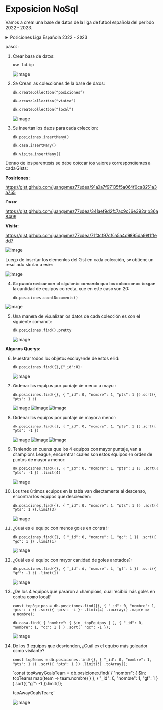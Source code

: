 # Exposicion NoSql
Vamos a crear una base de datos de la liga de futbol española del periodo 2022 - 2023.

<details>
  
  <summary>Posiciones Liga Española 2022 - 2023</summary>
  
  ![image](https://github.com/user-attachments/assets/d784af58-3c72-4677-bde7-2c6a3b84d4fe)
  
</details>



pasos:

1.  Crear base de datos:
   
    `use laLiga`

    ![image](https://github.com/user-attachments/assets/50c1573e-7caf-46a4-965f-3ad81bc31734)


2.  Se Crean las colecciones de la base de datos:

    `db.createCollection(“posiciones”)`
    
    `db.createCollection(“visita”)`
    
    `db.createCollection(“local”)`

     ![image](https://github.com/user-attachments/assets/13889c11-7f36-47ff-ab17-1a8f54d3f890)



3.  Se insertan los datos para cada coleccion:

      `db.posiciones.insertMany()`

      `db.casa.insertMany()`

      `db.visita.insertMany()`

Dentro de los parentesis se debe colocar los valores correspondientes a cada Gists:
    

   **Posiciones:**
        
  https://gist.github.com/juangomez77udea/91a0a7f97135f5a064f0ca8251a3a755
        
           
  **Casa:**
        
  https://gist.github.com/juangomez77udea/341aef9d2fc7ac9c26e392a1b36a8409
          
        
  **Visita:**
        
  https://gist.github.com/juangomez77udea/71f3cf97cf0a5a4d9895da99f1ffedd7

    

  ![image](https://github.com/user-attachments/assets/b7802d3b-6d3e-4b9b-956a-7c6000d5f9b8)

  Luego de insertar los elementos del Gist en cada colección, se obtiene un resultado similar a este:

  ![image](https://github.com/user-attachments/assets/853e75ff-ba2c-4cae-9d94-7d556fe0a72d)


4. Se puede revisar con el siguiente comando que los colecciones tengan la cantidad de equipos correcta, que en este caso son 20:

   `db.posiciones.countDocuments()`
   

  ![image](https://github.com/user-attachments/assets/ed3a74bc-9790-4a81-8da0-8e86344bd443)



5. Una manera de visualizar los datos de cada colección es con el siguiente comando:

   `db.posiciones.find().pretty`


   ![image](https://github.com/user-attachments/assets/f3931784-17df-4afe-959c-0285e0003442)

   

**Algunos Querys:**

6. Muestrar todos los objetos excluyende de estos el id:

    `db.posiciones.find({},{"_id":0})`

   ![image](https://github.com/user-attachments/assets/e324a7e2-6e83-4ffd-812d-05ea199589a5)

  
7. Ordenar los equipos por puntaje de menor a mayor:

    `db.posiciones.find({}, { "_id": 0, "nombre": 1, "pts": 1 }).sort({ "pts": 1 })`

    ![image](https://github.com/user-attachments/assets/f1326955-f222-4dfe-86e6-4975da24e1af) ![image](https://github.com/user-attachments/assets/cae21994-9631-44dd-a41f-cabb1ec0ac63) ![image](https://github.com/user-attachments/assets/d822cf02-f1c5-40b2-80bb-5f18ece2a092)


8. Ordenar los equipos por puntaje de mayor a menor:

    `db.posiciones.find({}, { "_id": 0, "nombre": 1, "pts": 1 }).sort({ "pts": -1 })`
    

    ![image](https://github.com/user-attachments/assets/e0c2f453-ee0d-46f2-8484-e505757400f2) ![image](https://github.com/user-attachments/assets/9da5f4d9-85d9-4b15-932b-80ae0750b252) ![image](https://github.com/user-attachments/assets/c299eb6e-0216-483b-b720-ecfa5484d3e8)



9. Teniendo en cuenta que los 4 equipos con mayor puntaje, van a champions League, encuentrar cuales son estos equipos en orden de puntos de mayor a menor:

    `db.posiciones.find({}, { "_id": 0, "nombre": 1, "pts": 1 })
                .sort({ "pts": -1 })
                .limit(4)`

    ![image](https://github.com/user-attachments/assets/bdd93b5b-6c13-4bb5-876b-f68c1d750fac)


10. Los tres últimos equipos en la tabla van directamente al descenso, encontrar los equipos que descienden:

    `db.posiciones.find({}, { "_id": 0, "nombre": 1, "pts": 1 })
    	.sort({ "pts": 1 }).limit(3)`

    ![image](https://github.com/user-attachments/assets/d474f8dc-965b-44d1-a11d-34c9c56457a9)



11. ¿Cuál es el equipo con menos goles en contra?:

    `db.posiciones.find({}, { "_id": 0, "nombre": 1, "gc": 1 })
    		.sort({ "gc": 1 })
    		.limit(1)`

    ![image](https://github.com/user-attachments/assets/14ea50e0-bdf6-43c9-b437-7c2083b24218)


    
12. ¿Cuál es el equipo con mayor cantidad de goles anotados?:

    `db.posiciones.find({}, { "_id": 0, "nombre": 1, "gf": 1 })
    .sort({ "gf": -1 })
    .limit(1)`

    ![image](https://github.com/user-attachments/assets/011d842f-44ae-4ed8-b107-a1d69c77672b)


13. ¿De los 4 equipos que pasaron a champions, cual recibió más goles en contra como local?

    `const topEquipos = db.posiciones.find({}, { "_id": 0, "nombre": 1, "pts": 1 })
      .sort({ "pts": -1 })
      .limit(4)
      .toArray()
      .map(e => e.nombre);`

    `db.casa.find(
    			{ "nombre": { $in: topEquipos } },
    			{ "_id": 0, "nombre": 1, "gc": 1 }
        )
      .sort({ "gc": -1 });`

      ![image](https://github.com/user-attachments/assets/36e772a9-685d-4d00-ab7f-18622c2d9119)


14. De los 3 equipos que descienden, ¿Cuál es el equipo más goleador como visitante?
    
    `const topTeams = db.posiciones.find({}, { "_id": 0, "nombre": 1, "pts": 1 })
    	.sort({ "pts": 1 })
    	.limit(3)
   		.toArray();`

    `const topAwayGoalsTeam = db.posiciones.find(
    { "nombre": { $in: topTeams.map(team => team.nombre) } },
    { "_id": 0, "nombre": 1, "gf": 1 }
    ).sort({ "gf": -1 }).limit(1);

    topAwayGoalsTeam;`
    

    ![image](https://github.com/user-attachments/assets/11b1e637-1ddd-4041-ae9c-adc5103eac1c)



    



   
 
